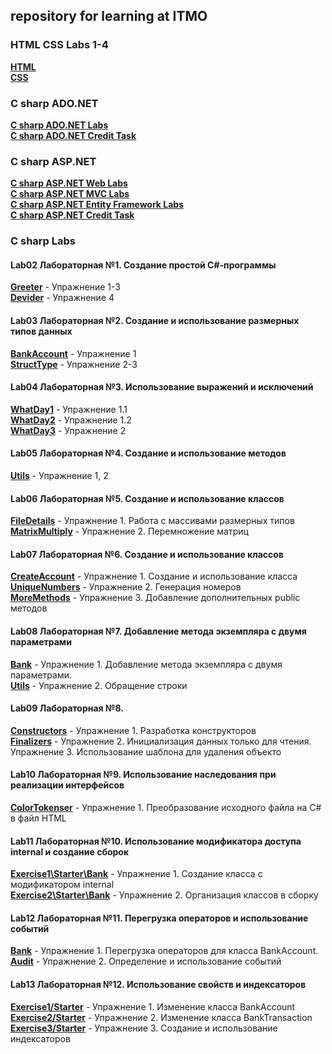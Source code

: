 ## repository for learning at ITMO

### HTML CSS Labs 1-4<br />
[**HTML**](https://github.com/daionvolkov/ITMO_study/tree/master/HTML%20CSS)<br />
[**CSS**](https://github.com/daionvolkov/ITMO_study/tree/master/HTML%20CSS/CSS)<br />

### C sharp ADO.NET <br />
[**C sharp ADO.NET Labs**](https://github.com/daionvolkov/ITMO_study/tree/master/ADO.NET)<br />
[**C sharp ADO.NET Credit Task**](https://github.com/daionvolkov/ITMO_study/tree/master/ADO.NET/CreditTask/OffsetDB)<br />

### C sharp ASP.NET <br />
[**C sharp ASP.NET Web Labs**](https://github.com/daionvolkov/ITMO_study/tree/master/ASP.NET/WEB)<br />
[**C sharp ASP.NET MVC Labs**](https://github.com/daionvolkov/ITMO_study/tree/master/ASP.NET/MVC)<br />
[**C sharp ASP.NET Entity Framework Labs**](https://github.com/daionvolkov/ITMO_study/tree/master/ASP.NET/ASP.NET%20Entity%20Framework)<br />
[**C sharp ASP.NET Credit Task**](https://github.com/daionvolkov/ITMO_study/tree/master/ASP.NET/StudentsDairyMVC)

### C sharp Labs
#### **Lab02**  Лабораторная №1. Создание простой C#-программы
[**Greeter**](https://github.com/daionvolkov/ITMO_study/tree/master/Lab02/DivideIt)  - Упражнение 1-3 <br />
[**Devider**](https://github.com/daionvolkov/ITMO_study/tree/master/Lab02/Greetings) - Упражнение 4 <br />

#### **Lab03**  Лабораторная №2. Создание и использование размерных типов данных
[**BankAccount**](https://github.com/daionvolkov/ITMO_study/tree/master/Lab03/Starter/BankAccount)  - Упражнение 1 <br />
[**StructType**](https://github.com/daionvolkov/ITMO_study/tree/master/Lab03/Starter/StructType)  - Упражнение 2-3 <br />

#### **Lab04**  Лабораторная №3. Использование выражений и исключений
[**WhatDay1**](https://github.com/daionvolkov/ITMO_study/tree/master/Lab04/Starter/WhatDay1) - Упражнение 1.1 <br />
[**WhatDay2**](https://github.com/daionvolkov/ITMO_study/tree/master/Lab04/Starter/WhatDay2) - Упражнение 1.2 <br />
[**WhatDay3**](https://github.com/daionvolkov/ITMO_study/tree/master/Lab04/Starter/WhatDay3) - Упражнение 2 <br />

#### **Lab05** Лабораторная №4. Создание и использование методов 
[**Utils**](https://github.com/daionvolkov/ITMO_study/tree/master/Lab05/Starter/Utility/Utils) - Упражнение 1, 2 <br />

#### **Lab06** Лабораторная №5. Создание и использование классов
[**FileDetails**](https://github.com/daionvolkov/ITMO_study/tree/master/Lab06/Starter/FileDetails) -  Упражнение 1. Работа с массивами размерных типов <br />
[**MatrixMultiply**](https://github.com/daionvolkov/ITMO_study/tree/master/Lab06/Starter/MatrixMultiply) - Упражнение 2. Перемножение матриц <br />

#### **Lab07** Лабораторная №6. Создание и использование классов 
[**CreateAccount**](https://github.com/daionvolkov/ITMO_study/tree/master/Lab07/Starter/CreateAccount) -  Упражнение 1. Cоздание и использование класса <br />
[**UniqueNumbers**](https://github.com/daionvolkov/ITMO_study/tree/master/Lab07/Starter/UniqueNumbers) - Упражнение 2. Генерация номеров  <br />
[**MoreMethods**](https://github.com/daionvolkov/ITMO_study/tree/master/Lab07/Starter/MoreMethods) - Упражнение 3. Добавление дополнительных public методов <br />

#### **Lab08** Лабораторная №7. Добавление метода экземпляра с двумя параметрами
[**Bank**](https://github.com/daionvolkov/ITMO_study/tree/master/Lab08/Starter/Bank) - Упражнение 1. Добавление метода экземпляра с двумя параметрами. <br />
[**Utils**](https://github.com/daionvolkov/ITMO_study/tree/master/Lab08/Starter/Utils) - Упражнение 2. Обращение строки <br />

#### **Lab09** Лабораторная №8.
[**Constructors**](https://github.com/daionvolkov/ITMO_study/tree/master/Lab09/Starter/Constructors) - Упражнение 1. Разработка конструкторов <br />
[**Finalizers**](https://github.com/daionvolkov/ITMO_study/tree/master/Lab09/Starter/Finalizers) - Упражнение 2. Инициализация данных только для чтения. Упражнение 3. Использование шаблона для удаления объекто

#### **Lab10** Лабораторная №9. Использование наследования при реализации интерфейсов
[**ColorTokenser**](https://github.com/daionvolkov/ITMO_study/tree/master/Lab10/Starter/ColorTokeniser) - Упражнение 1. Преобразование исходного файла на C# в файл HTML <br />
#### **Lab11** Лабораторная №10. Использование модификатора доступа internal и создание сборок
[**Exercise1\Starter\Bank**](https://github.com/daionvolkov/ITMO_study/tree/master/Lab11/Exercise1/Starter/Bank) - Упражнение 1. Создание класса с модификатором internal <br />
[**Exercise2\Starter\Bank**](https://github.com/daionvolkov/ITMO_study/tree/master/Lab11/Exercise2/Starter/Bank) - Упражнение 2. Организация классов в сборку

#### **Lab12** Лабораторная №11. Перегрузка операторов и использование событий
[**Bank**](https://github.com/daionvolkov/ITMO_study/tree/master/Lab12/Starter/Bank) - Упражнение 1. Перегрузка операторов для класса BankAccount. <br />
[**Audit**](https://github.com/daionvolkov/ITMO_study/tree/master/Lab12/Starter/Audit) - Упражнение 2. Определение и использование событий

#### **Lab13** Лабораторная №12. Использование свойств и индексаторов
[**Exercise1/Starter**](https://github.com/daionvolkov/ITMO_study/tree/master/Lab13/Exercise1/Starter) - Упражнение 1. Изменение класса BankAccount <br />
[**Exercise2/Starter**](https://github.com/daionvolkov/ITMO_study/tree/master/Lab13/Exercise2/Starter) - Упражнение 2. Изменение класса BankTransaction <br />
[**Exercise3/Starter**](https://github.com/daionvolkov/ITMO_study/tree/master/Lab13/Exercise3/Starter) - Упражнение 3. Создание и использование индексаторов





